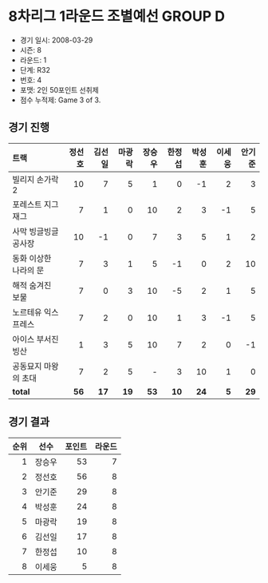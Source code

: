 # 8차리그 1라운드 조별예선 GROUP D

- 경기 일시: 2008-03-29
- 시즌: 8
- 라운드: 1
- 단계: R32
- 번호: 4
- 포맷: 2인 50포인트 선취제
- 점수 누적제: Game 3 of 3.





## 경기 진행

| 트랙 | 정선호 | 김선일 | 마광락 | 장승우 | 한정섭 | 박성훈 | 이세웅 | 안기준 |
|:---|---:|---:|---:|---:|---:|---:|---:|---:|
| 빌리지 손가락 2 | 10 | 7 | 5 | 1 | 0 | -1 | 2 | 3 |
| 포레스트 지그재그 | 7 | 1 | 0 | 10 | 2 | 3 | -1 | 5 |
| 사막 빙글빙글 공사장 | 10 | -1 | 0 | 7 | 3 | 5 | 1 | 2 |
| 동화 이상한 나라의 문 | 7 | 3 | 1 | 5 | -1 | 0 | 2 | 10 |
| 해적 숨겨진 보물 | 7 | 0 | 3 | 10 | -5 | 2 | 1 | 5 |
| 노르테유 익스프레스 | 7 | 2 | 0 | 10 | 1 | 3 | -1 | 5 |
| 아이스 부서진 빙산 | 1 | 3 | 5 | 10 | 7 | 2 | 0 | -1 |
| 공동묘지 마왕의 초대 | 7 | 2 | 5 | - | 3 | 10 | 1 | 0 |
| __total__ | __56__ | __17__ | __19__ | __53__ | __10__ | __24__ | __5__ | __29__ |




## 경기 결과

| 순위 | 선수 | 포인트 | 라운드 |
|---:|:---:|---:|---:|
| 1 | 장승우 | 53 | 7 |
| 2 | 정선호 | 56 | 8 |
| 3 | 안기준 | 29 | 8 |
| 4 | 박성훈 | 24 | 8 |
| 5 | 마광락 | 19 | 8 |
| 6 | 김선일 | 17 | 8 |
| 7 | 한정섭 | 10 | 8 |
| 8 | 이세웅 | 5 | 8 |

